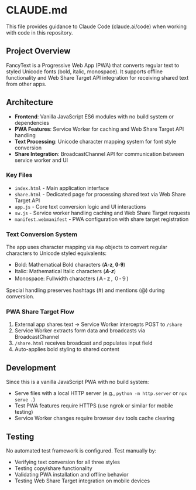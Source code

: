 # CLAUDE.md

This file provides guidance to Claude Code (claude.ai/code) when working with code in this repository.

## Project Overview

FancyText is a Progressive Web App (PWA) that converts regular text to styled Unicode fonts (bold, italic, monospace). It supports offline functionality and Web Share Target API integration for receiving shared text from other apps.

## Architecture

- **Frontend**: Vanilla JavaScript ES6 modules with no build system or dependencies
- **PWA Features**: Service Worker for caching and Web Share Target API handling
- **Text Processing**: Unicode character mapping system for font style conversion
- **Share Integration**: BroadcastChannel API for communication between service worker and UI

### Key Files

- `index.html` - Main application interface
- `share.html` - Dedicated page for processing shared text via Web Share Target API
- `app.js` - Core text conversion logic and UI interactions
- `sw.js` - Service worker handling caching and Web Share Target requests
- `manifest.webmanifest` - PWA configuration with share target registration

### Text Conversion System

The app uses character mapping via `Map` objects to convert regular characters to Unicode styled equivalents:
- Bold: Mathematical Bold characters (𝐀-𝐳, 𝟎-𝟗)
- Italic: Mathematical Italic characters (𝑨-𝒛)  
- Monospace: Fullwidth characters (Ａ-ｚ, ０-９)

Special handling preserves hashtags (#) and mentions (@) during conversion.

### PWA Share Target Flow

1. External app shares text → Service Worker intercepts POST to `/share`
2. Service Worker extracts form data and broadcasts via BroadcastChannel
3. `/share.html` receives broadcast and populates input field
4. Auto-applies bold styling to shared content

## Development

Since this is a vanilla JavaScript PWA with no build system:
- Serve files with a local HTTP server (e.g., `python -m http.server` or `npx serve .`)
- Test PWA features require HTTPS (use ngrok or similar for mobile testing)
- Service Worker changes require browser dev tools cache clearing

## Testing

No automated test framework is configured. Test manually by:
- Verifying text conversion for all three styles
- Testing copy/share functionality
- Validating PWA installation and offline behavior
- Testing Web Share Target integration on mobile devices